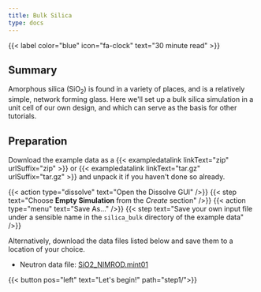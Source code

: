 ```yaml
---
title: Bulk Silica
type: docs
---
```


{{< label color="blue" icon="fa-clock" text="30 minute read" >}}

## Summary

Amorphous silica (SiO<sub>2</sub>) is found in a variety of places, and is a relatively simple, network forming glass. Here we'll set up a bulk silica simulation in a unit cell of our own design, and which can serve as the basis for other tutorials.

## Preparation

Download the example data as a {{< exampledatalink linkText="zip" urlSuffix="zip" >}} or {{< exampledatalink linkText="tar.gz" urlSuffix="tar.gz" >}} and unpack it if you haven't done so already.

{{< action type="dissolve" text="Open the Dissolve GUI" />}}
{{< step text="Choose **Empty Simulation** from the _Create_ section" />}}
{{< action type="menu" text="Save As..." />}}
{{< step text="Save your own input file under a sensible name in the `silica_bulk` directory of the example data" />}}

Alternatively, download the data files listed below and save them to a location of your choice.

- Neutron data file: [SiO2_NIMROD.mint01](https://raw.githubusercontent.com/disorderedmaterials/dissolve/develop/examples/silica_bulk/data/SiO2_NIMROD.mint01)

{{< button pos="left" text="Let's begin!" path="step1/">}}
